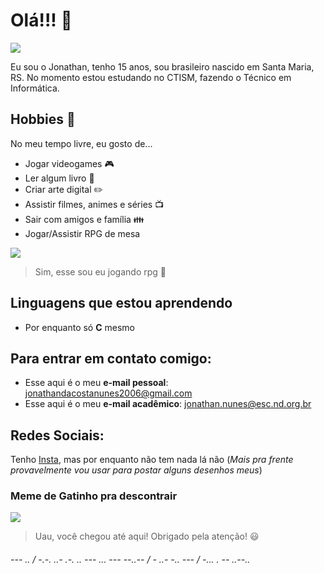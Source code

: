 # Olá!!! :wave:

![](https://i.pinimg.com/originals/56/04/2b/56042b5de05d906dcce16c1ffdfd3f95.gif)

Eu sou o Jonathan, tenho 15 anos, sou brasileiro nascido em Santa Maria, RS.
No momento estou estudando no CTISM, fazendo o Técnico em Informática.

## Hobbies :sunrise_over_mountains:
No meu tempo livre, eu gosto de...
* Jogar videogames :video_game:
* Ler algum livro :book:
* Criar arte digital :pencil2:
* Assistir filmes, animes e séries :tv:
* Sair com amigos e família :family:
* Jogar/Assistir RPG de mesa

![](https://pbs.twimg.com/media/EIX3czDWoAI80Ik?format=jpg&name=900x900)
>Sim, esse sou eu jogando rpg :eyes:

## Linguagens que estou aprendendo
* Por enquanto só **C** mesmo

## Para entrar em contato comigo:
* Esse aqui é o meu **e-mail pessoal**: jonathandacostanunes2006@gmail.com
* Esse aqui é o meu **e-mail acadêmico**: jonathan.nunes@esc.nd.org.br

## Redes Sociais:
Tenho [Insta](https://www.instagram.com/jo_2945_/), mas por enquanto não tem nada lá não (_Mais pra frente provavelmente vou usar para postar alguns desenhos meus_)

### Meme de Gatinho pra descontrair
![](https://img.quizur.com/f/img5c22d768d51465.93685599.jpg?lastEdited=1545787246)
>Uau, você chegou até aqui! Obrigado pela atenção! :smiley:

###### --- .. / -.-. ..- .-. .. --- ... --- --..-- / - ..- -.. --- / -... . -- ..--..
